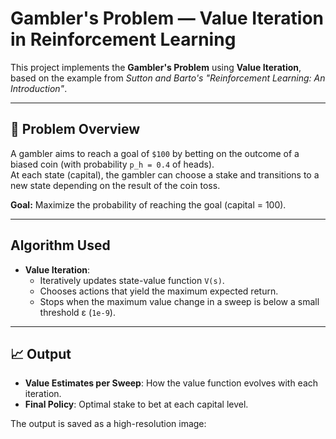 #  Gambler's Problem — Value Iteration in Reinforcement Learning

This project implements the **Gambler's Problem** using **Value Iteration**, based on the example from *Sutton and Barto's "Reinforcement Learning: An Introduction"*.

---

## 📌 Problem Overview

A gambler aims to reach a goal of `$100` by betting on the outcome of a biased coin (with probability `p_h = 0.4` of heads).  
At each state (capital), the gambler can choose a stake and transitions to a new state depending on the result of the coin toss.

**Goal:** Maximize the probability of reaching the goal (capital = 100).

---

## Algorithm Used

- **Value Iteration**:
  - Iteratively updates state-value function `V(s)`.
  - Chooses actions that yield the maximum expected return.
  - Stops when the maximum value change in a sweep is below a small threshold ε (`1e-9`).

---

## 📈 Output

- **Value Estimates per Sweep**: How the value function evolves with each iteration.
- **Final Policy**: Optimal stake to bet at each capital level.

The output is saved as a high-resolution image:

